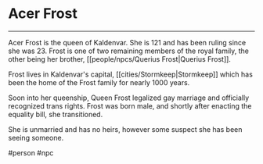# Acer Frost
---

Acer Frost is the queen of Kaldenvar. She is 121 and has been ruling since she was 23. Frost is one of two remaining members of the royal family, the other being her brother, [[people/npcs/Querius Frost|Querius Frost]].

Frost lives in Kaldenvar's capital, [[cities/Stormkeep|Stormkeep]] which has been the home of the Frost family for nearly 1000 years.

Soon into her queenship, Queen Frost legalized gay marriage and officially recognized trans rights. Frost was born male, and shortly after enacting the equality bill, she transitioned.

She is unmarried and has no heirs, however some suspect she has been seeing someone.

#person #npc